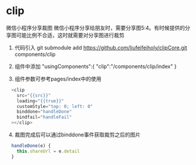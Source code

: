 # clip

微信小程序分享裁图
微信小程序分享给朋友时，需要分享图5:4。有时候提供的分享图可能比例不合适，这时就需要对分享图进行裁剪

1. 代码引入
git submodule add https://github.com/liufeifeiholy/clipCore.git components/clip

2. 组件中添加
"usingComponents":{
  "clip":"/components/clip/index"
}

3. 组件参数可参考pages/index中的使用

``` javascript
  <clip 
    src="{{src}}" 
    loading="{{true}}" 
    customStyle="top: 0; left: 0"
    binddone="handleDone"
    bindfail="handleFail"
  ></clip>
```

4. 裁图完成后可以通过binddone事件获取裁剪之后的图片

``` javascript
  handleDone(e) {
    this.shareUrl = e.detail
  }
```

